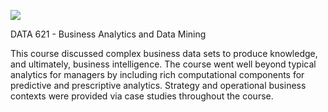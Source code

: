 ![](https://sps.cuny.edu/sites/all/themes/cuny/assets/img/header_logo.png)

DATA 621 - Business Analytics and Data Mining 

This course discussed complex business data sets to produce knowledge, and ultimately, business intelligence. The course went well beyond typical analytics for managers by including rich computational components for predictive and prescriptive analytics. Strategy and operational business contexts were provided via case studies throughout the course. 
